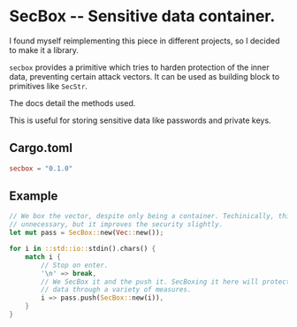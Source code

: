 # SecBox -- Sensitive data container.

I found myself reimplementing this piece in different projects, so I decided to
make it a library.

`secbox` provides a primitive which tries to harden protection of the inner
data, preventing certain attack vectors. It can be used as building block to
primitives like `SecStr`.

The docs detail the methods used.

This is useful for storing sensitive data like passwords and private keys.

## Cargo.toml

```toml
secbox = "0.1.0"
```

## Example

```rust
// We box the vector, despite only being a container. Techinically, this is
// unnecessary, but it improves the security slightly.
let mut pass = SecBox::new(Vec::new());

for i in ::std::io::stdin().chars() {
    match i {
        // Stop on enter.
        '\n' => break,
        // We SecBox it and the push it. SecBoxing it here will protect the
        // data through a variety of measures.
        i => pass.push(SecBox::new(i)),
    }
}
```
